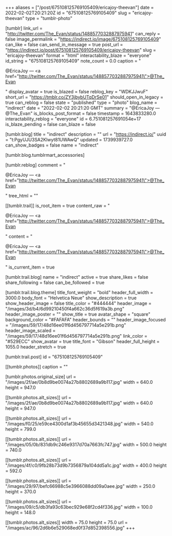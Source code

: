 +++
aliases = ["/post/675108125769105409/ericajoy-theevan"]
date = 2022-02-02T20:21:20Z
id = "675108125769105409"
slug = "ericajoy-theevan"
type = "tumblr-photo"

[tumblr]
link_url = "http://twitter.com/The_Evan/status/1488577032887975941"
can_reply = false
image_permalink = "https://indirect.io/image/675108125769105409"
can_like = false
can_send_in_message = true
post_url = "https://indirect.io/post/675108125769105409/ericajoy-theevan"
slug = "ericajoy-theevan"
format = "html"
interactability_blaze = "everyone"
id_string = "675108125769105409"
note_count = 0.0
caption = "<p>@EricaJoy — <a href=\"http://twitter.com/The_Evan/status/1488577032887975941\">@The_Evan</a></p>"
display_avatar = true
is_blazed = false
reblog_key = "WDKJJwuF"
short_url = "https://tmblr.co/ZY3jbybUTqDrSe01"
should_open_in_legacy = true
can_reblog = false
state = "published"
type = "photo"
blog_name = "indirect"
date = "2022-02-02 20:21:20 GMT"
summary = "@EricaJoy — @The_Evan"
is_blocks_post_format = false
timestamp = 1643833280.0
interactability_reblog = "everyone"
id = 6.751081257691054e+17
is_blaze_pending = false
can_blaze = false

[tumblr.blog]
title = "indirect"
description = ""
url = "https://indirect.io/"
uuid = "t:PgyUJU3SA2Klwyt81UWAwQ"
updated = 1739939727.0
can_show_badges = false
name = "indirect"

[tumblr.blog.tumblrmart_accessories]

[tumblr.reblog]
comment = "<p>@EricaJoy — <a href=\"http://twitter.com/The_Evan/status/1488577032887975941\">@The_Evan</a></p>"
tree_html = ""

[[tumblr.trail]]
is_root_item = true
content_raw = "<p>@EricaJoy — <a href=\"http://twitter.com/The_Evan/status/1488577032887975941\">@The_Evan</a></p>"
content = "<p>@EricaJoy &mdash; <a href=\"http://twitter.com/The_Evan/status/1488577032887975941\">@The_Evan</a></p>"
is_current_item = true

[tumblr.trail.blog]
name = "indirect"
active = true
share_likes = false
share_following = false
can_be_followed = true

[tumblr.trail.blog.theme]
title_font_weight = "bold"
header_full_width = 3000.0
body_font = "Helvetica Neue"
show_description = true
show_header_image = false
title_color = "#444444"
header_image = "/images/3d/b4/6d99210450f4a662c36d5f619a3b.png"
header_image_poster = ""
show_title = true
avatar_shape = "square"
background_color = "#FAFAFA"
header_bounds = ""
header_image_focused = "/images/59/17/48d16ee01f6d456797714a5e291b.png"
header_image_scaled = "/images/59/17/48d16ee01f6d456797714a5e291b.png"
link_color = "#529ECC"
show_avatar = true
title_font = "Gibson"
header_full_height = 1055.0
header_stretch = true

[tumblr.trail.post]
id = "675108125769105409"

[[tumblr.photos]]
caption = ""

[tumblr.photos.original_size]
url = "/images/2f/ae/0b8d9be0074a27b8802689a9b117.jpg"
width = 640.0
height = 947.0

[[tumblr.photos.alt_sizes]]
url = "/images/2f/ae/0b8d9be0074a27b8802689a9b117.jpg"
width = 640.0
height = 947.0

[[tumblr.photos.alt_sizes]]
url = "/images/f0/25/e59ce4300d1af3b45655d3421348.jpg"
width = 540.0
height = 799.0

[[tumblr.photos.alt_sizes]]
url = "/images/05/0b/831db9c246e9317d70a7663fc747.jpg"
width = 500.0
height = 740.0

[[tumblr.photos.alt_sizes]]
url = "/images/4f/c0/9fb28b73d9b7356879a104dd5a1c.jpg"
width = 400.0
height = 592.0

[[tumblr.photos.alt_sizes]]
url = "/images/29/97/befc66988c5e3966088dd09a0aee.jpg"
width = 250.0
height = 370.0

[[tumblr.photos.alt_sizes]]
url = "/images/09/c5/db3fa93c63bec929e68f2cd4f336.jpg"
width = 100.0
height = 148.0

[[tumblr.photos.alt_sizes]]
width = 75.0
height = 75.0
url = "/images/ac/96/2d6b6e529068ed0f37d852398556.jpg"
+++

